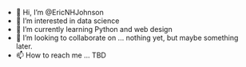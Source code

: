 - 👋 Hi, I’m @EricNHJohnson
- 👀 I’m interested in data science
- 🌱 I’m currently learning Python and web design
- 💞️ I’m looking to collaborate on ... nothing yet, but maybe something later.
- 📫 How to reach me ... TBD

<!---
EricNHJohnson/EricNHJohnson is a ✨ special ✨ repository because its `README.md` (this file) appears on your GitHub profile.
You can click the Preview link to take a look at your changes.
--->
